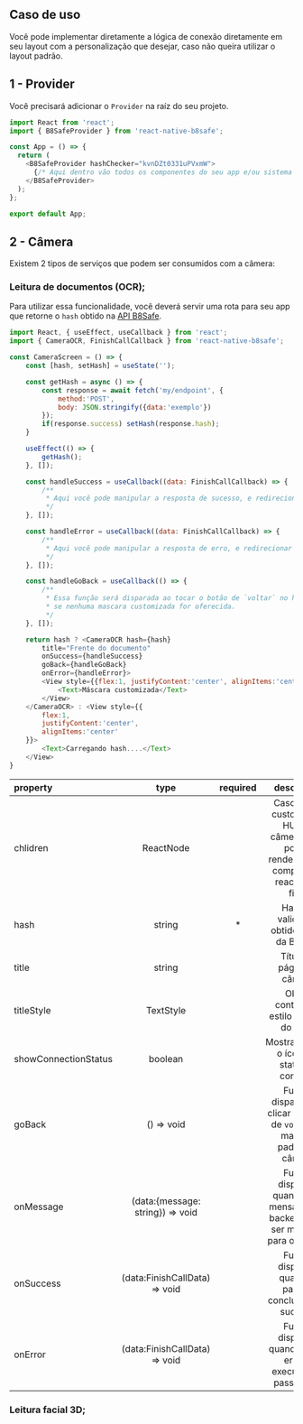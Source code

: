## Caso de uso

Você pode implementar diretamente a lógica de conexão diretamente em seu layout com a personalização que desejar, caso não queira utilizar o layout padrão.

## 1 - Provider

Você precisará adicionar o `Provider` na raíz do seu projeto.

```js
import React from 'react';
import { B8SafeProvider } from 'react-native-b8safe';

const App = () => {
  return (
    <B8SafeProvider hashChecker="kvnDZt0331uPVxmW">
      {/* Aqui dentro vão todos os componentes do seu app e/ou sistema de navegação */}
    </B8SafeProvider>
  );
};

export default App;
```

## 2 - Câmera

Existem 2 tipos de serviços que podem ser consumidos com a câmera:

### Leitura de documentos (OCR);

Para utilizar essa funcionalidade, você deverá servir uma rota para seu app que retorne o `hash` obtido na [API B8Safe](https://safe.b8.com.br).

```js
import React, { useEffect, useCallback } from 'react';
import { CameraOCR, FinishCallCallback } from 'react-native-b8safe';

const CameraScreen = () => {
    const [hash, setHash] = useState('');

    const getHash = async () => {
        const response = await fetch('my/endpoint', {
            method:'POST',
            body: JSON.stringify({data:'exemplo'})
        });
        if(response.success) setHash(response.hash);
    }

    useEffect(() => {
        getHash();
    }, []);

    const handleSuccess = useCallback((data: FinishCallCallback) => {
        /**
         * Aqui você pode manipular a resposta de sucesso, e redirecionar para o próximo passo.
         */
    }, []);

    const handleError = useCallback((data: FinishCallCallback) => {
        /**
         * Aqui você pode manipular a resposta de erro, e redirecionar para a primeira tela, ou para o passo anterior.
         */
    }, []);

    const handleGoBack = useCallback(() => {
        /**
         * Essa função será disparada ao tocar o botão de `voltar` no header do HUD da câmera,
         * se nenhuma mascara customizada for oferecida.
         */
    }, []);

    return hash ? <CameraOCR hash={hash}
        title="Frente do documento"
        onSuccess={handleSuccess}
        goBack={handleGoBack}
        onError={handleError}>
        <View style={{flex:1, justifyContent:'center', alignItems:'center'}}>
            <Text>Máscara customizada</Text>
        </View>
    </CameraOCR> : <View style={{
        flex:1,
        justifyContent:'center',
        alignItems:'center'
    }}>
        <Text>Carregando hash....</Text>
    </View>
}
```

| property             |               type               | required |                                           description                                           |
| :------------------- | :------------------------------: | :------: | :---------------------------------------------------------------------------------------------: |
| chlidren             |            ReactNode             |          | Caso queira customizer o HUD da câmera, você poderá renderizar seu componente react como filho. |
| hash                 |              string              |    \*    |                           Hash da validação, obtido na API da B8Safe.                           |
| title                |              string              |          |                                   Título da página da câmera.                                   |
| titleStyle           |            TextStyle             |          |                          Objeto contendo o estilo do texto do título.                           |
| showConnectionStatus |             boolean              |          |                          Mostrar/Ocultar o ícone de status de conexão.                          |
| goBack               |            () => void            |          |          Função disparada ao clicar no botão de `voltar`, na mascara padrão da câmera.          |
| onMessage            | (data:{message: string}) => void |          |        Função disparada quando uma mensagem do backend deve ser mostrada para o usuário.        |
| onSuccess            |  (data:FinishCallData) => void   |          |                    Função disparada quando o passo é concluído com sucesso.                     |
| onError              |  (data:FinishCallData) => void   |          |                 Função disparada quando há um erro na execução do passo atual.                  |

### Leitura facial 3D;
